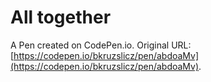 # All together

A Pen created on CodePen.io. Original URL: [https://codepen.io/bkruzslicz/pen/abdoaMv](https://codepen.io/bkruzslicz/pen/abdoaMv).


